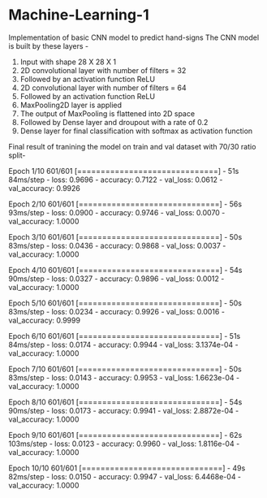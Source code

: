 # Machine-Learning-1
Implementation of basic CNN model to predict hand-signs
The CNN model is built by these layers -
1. Input with shape 28 X 28 X 1
2. 2D convolutional layer with number of filters = 32
3. Followed by an activation function ReLU 
4. 2D convolutional layer with number of filters = 64
5. Followed by an activation function ReLU
6. MaxPooling2D layer is applied
7. The output of MaxPooling is flattened into 2D space
8. Followed by Dense layer and droupout with a rate of 0.2
9. Dense layer for final classification with softmax as activation function

Final result of tranining the model on train and val dataset with 70/30 ratio split-

Epoch 1/10
601/601 [==============================] - 51s 84ms/step - loss: 0.9696 - accuracy: 0.7122 - val_loss: 0.0612 - val_accuracy: 0.9926

Epoch 2/10
601/601 [==============================] - 56s 93ms/step - loss: 0.0900 - accuracy: 0.9746 - val_loss: 0.0070 - val_accuracy: 1.0000

Epoch 3/10
601/601 [==============================] - 50s 83ms/step - loss: 0.0436 - accuracy: 0.9868 - val_loss: 0.0037 - val_accuracy: 1.0000

Epoch 4/10
601/601 [==============================] - 54s 90ms/step - loss: 0.0327 - accuracy: 0.9896 - val_loss: 0.0012 - val_accuracy: 1.0000

Epoch 5/10
601/601 [==============================] - 50s 83ms/step - loss: 0.0234 - accuracy: 0.9926 - val_loss: 0.0016 - val_accuracy: 0.9999

Epoch 6/10
601/601 [==============================] - 51s 84ms/step - loss: 0.0174 - accuracy: 0.9944 - val_loss: 3.1374e-04 - val_accuracy: 1.0000

Epoch 7/10
601/601 [==============================] - 50s 83ms/step - loss: 0.0143 - accuracy: 0.9953 - val_loss: 1.6623e-04 - val_accuracy: 1.0000

Epoch 8/10
601/601 [==============================] - 54s 90ms/step - loss: 0.0173 - accuracy: 0.9941 - val_loss: 2.8872e-04 - val_accuracy: 1.0000

Epoch 9/10
601/601 [==============================] - 62s 103ms/step - loss: 0.0123 - accuracy: 0.9960 - val_loss: 1.8116e-04 - val_accuracy: 1.0000

Epoch 10/10
601/601 [==============================] - 49s 82ms/step - loss: 0.0150 - accuracy: 0.9947 - val_loss: 6.4468e-04 - val_accuracy: 1.0000
